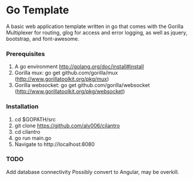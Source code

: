 Go Template
===============

A basic web application template written in go that comes with the Gorilla Multiplexer for routing, glog for access and error logging, as well as jquery, bootstrap, and font-awesome.

### Prerequisites ###
1. A go environment http://golang.org/doc/install#install
2. Gorilla mux: go get github.com/gorilla/mux (http://www.gorillatoolkit.org/pkg/mux)
3. Gorilla websocket: go get github.com/gorilla/websocket (http://www.gorillatoolkit.org/pkg/websocket)

### Installation ###
1. cd $GOPATH/src
2. git clone https://github.com/aly006/cilantro
3. cd cilantro
4. go run main.go
5. Navigate to http://localhost:8080

### TODO ###
Add database connectivity
Possibly convert to Angular, may be overkill.